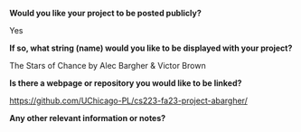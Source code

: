 **Would you like your project to be posted publicly?**

Yes

**If so, what string (name) would you like to be displayed with your project?**

The Stars of Chance by Alec Bargher & Victor Brown

**Is there a webpage or repository you would like to be linked?**

https://github.com/UChicago-PL/cs223-fa23-project-abargher/

**Any other relevant information or notes?**
